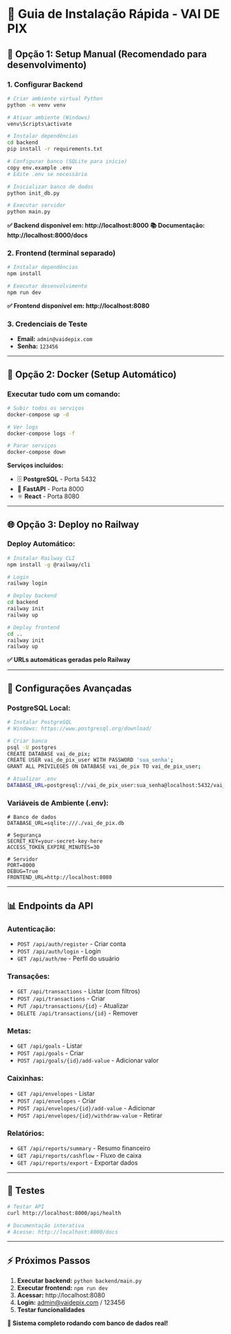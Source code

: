 # 🚀 Guia de Instalação Rápida - VAI DE PIX

## 🐍 Opção 1: Setup Manual (Recomendado para desenvolvimento)

### 1. **Configurar Backend**

```bash
# Criar ambiente virtual Python
python -m venv venv

# Ativar ambiente (Windows)
venv\Scripts\activate

# Instalar dependências
cd backend
pip install -r requirements.txt

# Configurar banco (SQLite para início)
copy env.example .env
# Edite .env se necessário

# Inicializar banco de dados
python init_db.py

# Executar servidor
python main.py
```

**✅ Backend disponível em: http://localhost:8000**
**📚 Documentação: http://localhost:8000/docs**

### 2. **Frontend (terminal separado)**

```bash
# Instalar dependências
npm install

# Executar desenvolvimento
npm run dev
```

**✅ Frontend disponível em: http://localhost:8080**

### 3. **Credenciais de Teste**
- **Email:** `admin@vaidepix.com`
- **Senha:** `123456`

---

## 🐳 Opção 2: Docker (Setup Automático)

### **Executar tudo com um comando:**

```bash
# Subir todos os serviços
docker-compose up -d

# Ver logs
docker-compose logs -f

# Parar serviços
docker-compose down
```

**Serviços incluídos:**
- 🗄️ **PostgreSQL** - Porta 5432
- 🐍 **FastAPI** - Porta 8000
- ⚛️ **React** - Porta 8080

---

## 🌐 Opção 3: Deploy no Railway

### **Deploy Automático:**

```bash
# Instalar Railway CLI
npm install -g @railway/cli

# Login
railway login

# Deploy backend
cd backend
railway init
railway up

# Deploy frontend
cd ..
railway init
railway up
```

**✅ URLs automáticas geradas pelo Railway**

---

## 🔧 Configurações Avançadas

### **PostgreSQL Local:**

```bash
# Instalar PostgreSQL
# Windows: https://www.postgresql.org/download/

# Criar banco
psql -U postgres
CREATE DATABASE vai_de_pix;
CREATE USER vai_de_pix_user WITH PASSWORD 'sua_senha';
GRANT ALL PRIVILEGES ON DATABASE vai_de_pix TO vai_de_pix_user;

# Atualizar .env
DATABASE_URL=postgresql://vai_de_pix_user:sua_senha@localhost:5432/vai_de_pix
```

### **Variáveis de Ambiente (.env):**

```env
# Banco de dados
DATABASE_URL=sqlite:///./vai_de_pix.db

# Segurança
SECRET_KEY=your-secret-key-here
ACCESS_TOKEN_EXPIRE_MINUTES=30

# Servidor
PORT=8000
DEBUG=True
FRONTEND_URL=http://localhost:8080
```

---

## 📊 Endpoints da API

### **Autenticação:**
- `POST /api/auth/register` - Criar conta
- `POST /api/auth/login` - Login
- `GET /api/auth/me` - Perfil do usuário

### **Transações:**
- `GET /api/transactions` - Listar (com filtros)
- `POST /api/transactions` - Criar
- `PUT /api/transactions/{id}` - Atualizar
- `DELETE /api/transactions/{id}` - Remover

### **Metas:**
- `GET /api/goals` - Listar
- `POST /api/goals` - Criar
- `POST /api/goals/{id}/add-value` - Adicionar valor

### **Caixinhas:**
- `GET /api/envelopes` - Listar
- `POST /api/envelopes` - Criar
- `POST /api/envelopes/{id}/add-value` - Adicionar
- `POST /api/envelopes/{id}/withdraw-value` - Retirar

### **Relatórios:**
- `GET /api/reports/summary` - Resumo financeiro
- `GET /api/reports/cashflow` - Fluxo de caixa
- `GET /api/reports/export` - Exportar dados

---

## 🧪 Testes

```bash
# Testar API
curl http://localhost:8000/api/health

# Documentação interativa
# Acesse: http://localhost:8000/docs
```

---

## ⚡ Próximos Passos

1. **Executar backend:** `python backend/main.py`
2. **Executar frontend:** `npm run dev`
3. **Acessar:** http://localhost:8080
4. **Login:** admin@vaidepix.com / 123456
5. **Testar funcionalidades**

**🎉 Sistema completo rodando com banco de dados real!**

